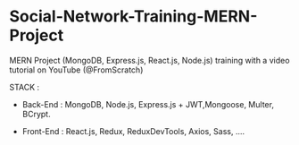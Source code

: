 # Social-Network-Training-MERN-Project
MERN Project (MongoDB, Express.js, React.js, Node.js) training with a video tutorial on YouTube (@FromScratch)

STACK :
- Back-End :
MongoDB, Node.js, Express.js + JWT,Mongoose, Multer, BCrypt.

- Front-End :
React.js, Redux, ReduxDevTools, Axios, Sass, ....
